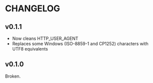# CHANGELOG

## v0.1.1

* Now cleans HTTP_USER_AGENT
* Replaces some Windows (ISO-8859-1 and CP1252) characters with UTF8 equivalents

## v0.1.0

Broken.